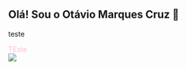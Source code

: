 

<!--
**otbox/otbox** is a ✨ _special_ ✨ repository because its `README.md` (this file) appears on your GitHub profile.

Here are some ideas to get you started:

- 🔭 I’m currently working on ...
- 🌱 I’m currently learning ...
- 👯 I’m looking to collaborate on ...
- 🤔 I’m looking for help with ...
- 💬 Ask me about ...
- 📫 How to reach me: ...
- 😄 Pronouns: ...
- ⚡ Fun fact: ...
-->

## Olá! Sou o Otávio Marques Cruz 🫡

<div> 
  <p>teste</p>
  <div style = "color:pink"> TEste</div>
  <img src="https://github-readme-stats.vercel.app/api/top-langs/?username=otbox&theme=transparent">
</div>

